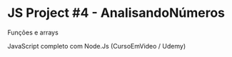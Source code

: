 # JS Project #4 - AnalisandoNúmeros

 Funções e arrays

JavaScript completo com Node.Js (CursoEmVideo / Udemy)
